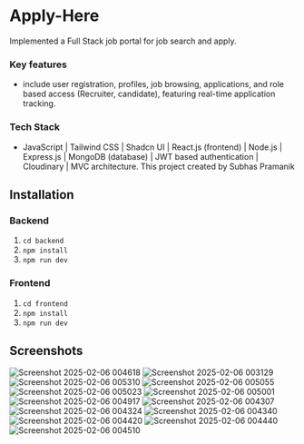 # Apply-Here

Implemented a Full Stack job portal for job search and apply. 

### Key features ### 
- include user registration, profiles, job browsing, applications, and role based access 
(Recruiter, candidate), featuring real-time application tracking.

### Tech Stack ###
- JavaScript | Tailwind CSS | Shadcn UI | React.js (frontend) | Node.js | Express.js | 
MongoDB (database) | JWT based authentication | Cloudinary | MVC architecture.
This project created by Subhas Pramanik

## Installation ##

### Backend ###
1. ```cd backend ``` 
2. ``` npm install ``` 
3. ``` npm run dev ```

### Frontend ###
1. ```cd frontend ``` 
2. ``` npm install ``` 
3. ``` npm run dev ```

## Screenshots ##
![Screenshot 2025-02-06 004618](https://github.com/user-attachments/assets/20208381-3858-453e-991b-3c430572388f)
![Screenshot 2025-02-06 003129](https://github.com/user-attachments/assets/0e61ced3-9921-439f-b3f3-53ad0b3a8915)
![Screenshot 2025-02-06 005310](https://github.com/user-attachments/assets/c034485d-5566-4831-bb14-e41ab55f0d30)
![Screenshot 2025-02-06 005055](https://github.com/user-attachments/assets/0cd3cb26-fe9e-4569-aed3-dffeb8605194)
![Screenshot 2025-02-06 005023](https://github.com/user-attachments/assets/952f7c7f-7e5e-4d4e-87b8-83dbd2d215d2)
![Screenshot 2025-02-06 005001](https://github.com/user-attachments/assets/8d640363-c038-4150-aa27-caec50654b9a)
![Screenshot 2025-02-06 004917](https://github.com/user-attachments/assets/33e0191c-f955-4d2b-97dc-d38c1ad18c07)
![Screenshot 2025-02-06 004307](https://github.com/user-attachments/assets/5c1f1eb2-6a88-4c34-99f7-d7ff60700e99)
![Screenshot 2025-02-06 004324](https://github.com/user-attachments/assets/427bd52c-4e6f-4211-aadf-43f8c6637543)
![Screenshot 2025-02-06 004340](https://github.com/user-attachments/assets/d31fbd74-658b-4911-b882-cf9a514a4f9b)
![Screenshot 2025-02-06 004420](https://github.com/user-attachments/assets/5bf6ca05-e088-460a-acd1-9f8490e20202)
![Screenshot 2025-02-06 004440](https://github.com/user-attachments/assets/2ba2de59-a324-4fdf-9e9a-345f2c330625)
![Screenshot 2025-02-06 004510](https://github.com/user-attachments/assets/9c8828e9-51fd-4782-905b-1a895e54b37e)














